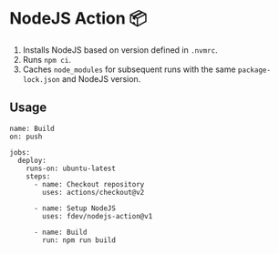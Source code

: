 # NodeJS Action :package:

1. Installs NodeJS based on version defined in `.nvmrc`.
2. Runs `npm ci`.
3. Caches `node_modules` for subsequent runs with the same `package-lock.json` and NodeJS version.

## Usage

```
name: Build
on: push

jobs:
  deploy:
    runs-on: ubuntu-latest
    steps:
      - name: Checkout repository
        uses: actions/checkout@v2

      - name: Setup NodeJS
        uses: fdev/nodejs-action@v1

      - name: Build
        run: npm run build
```
